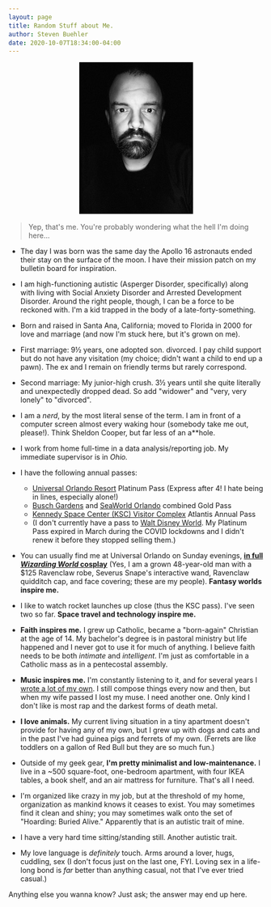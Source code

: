 ```yaml
---
layout: page
title: Random Stuff about Me.
author: Steven Buehler
date: 2020-10-07T18:34:00-04:00
---
```


<div style="text-align: center"><img src="/images/portrait.jpg"></div>

> Yep, that's me. You're probably wondering what the hell I'm doing here&hellip;

- The day I was born was the same day the Apollo 16 astronauts ended their stay on the surface of the moon. I have their mission patch on my bulletin board for inspiration.

- I am high-functioning autistic (Asperger Disorder, specifically) along with living with Social Anxiety Disorder and Arrested Development Disorder. Around the right people, though, I can be a force to be reckoned with. I'm a kid trapped in the body of a late-forty-something.

- Born and raised in Santa Ana, California; moved to Florida in 2000 for love and marriage (and now I'm stuck here, but it's grown on me).

- First marriage: 9&frac12; years, one adopted son. divorced. I pay child support but do not have any visitation (my choice; didn't want a child to end up a pawn). The ex and I remain on friendly terms but rarely correspond.

- Second marriage: My junior-high crush. 3&frac12; years until she quite literally and unexpectedly dropped dead. So add "widower" and "very, very lonely" to "divorced".

- I am a _nerd_, by the most literal sense of the term. I am in front of a computer screen almost every waking hour (somebody take me out, please!). Think Sheldon Cooper, but far less of an a**hole. 

- I work from home full-time in a data analysis/reporting job. My immediate supervisor is in _Ohio._

- I have the following annual passes:
  - [Universal Orlando Resort](https://universalorlando.com) Platinum Pass (Express after 4! I hate being in lines, especially alone!)
  - [Busch Gardens](https://buschgardens.com/tampa) and [SeaWorld Orlando](https://seaworld.com/orlando) combined Gold Pass
  - [Kennedy Space Center (KSC) Visitor Complex](https://kennedyspacecenter.com) Atlantis Annual Pass
  - (I don't currently have a pass to [Walt Disney World](https://waltdisneyworld.com). My Platinum Pass expired in March during the COVID lockdowns and I didn't renew it before they stopped selling them.)

- You can usually find me at Universal Orlando on Sunday evenings, <u>**in full _Wizarding World_ cosplay**</u> (Yes, I am a grown 48-year-old man with a $125 Ravenclaw robe, Severus Snape's interactive wand, Ravenclaw quidditch cap, and face covering; these are my people). **Fantasy worlds inspire me.**

- I like to watch rocket launches up close (thus the KSC pass). I've seen two so far. **Space travel and technology inspire me.**

- **Faith inspires me.** I grew up Catholic, became a "born-again" Christian at the age of 14. My bachelor's degree is in pastoral ministry but life happened and I never got to use it for much of anything. I believe faith needs to be both _intimate_ and _intelligent_. I'm just as comfortable in a Catholic mass as in a pentecostal assembly.

- **Music inspires me.** I'm constantly listening to it, and for several years I [wrote a lot of my own](https://soundcloud.com/inmysilence). I still compose things every now and then, but when my wife passed I lost my muse. I need another one. Only kind I don't like is most rap and the darkest forms of death metal.

- **I love animals.** My current living situation in a tiny apartment doesn't provide for having any of my own, but I grew up with dogs and cats and in the past I've had guinea pigs and ferrets of my own. (Ferrets are like toddlers on a gallon of Red Bull but they are so much fun.)

- Outside of my geek gear, **I'm pretty minimalist and low-maintenance.** I live in a ~500 square-foot, one-bedroom apartment, with four IKEA tables, a book shelf, and an air mattress for furniture. That's all I need.

- I'm organized like crazy in my job, but at the threshold of my home, organization as mankind knows it ceases to exist. You may sometimes find it clean and shiny; you may sometimes walk onto the set of "Hoarding: Buried Alive." Apparently that is an autistic trait of mine.

- I have a very hard time sitting/standing still. Another autistic trait.

- My love language is _definitely_ touch. Arms around a lover, hugs, cuddling, sex (I don't focus just on the last one, FYI. Loving sex in a life-long bond is _far_ better than anything casual, not that I've ever tried casual.)

Anything else you wanna know? Just ask; the answer may end up here.